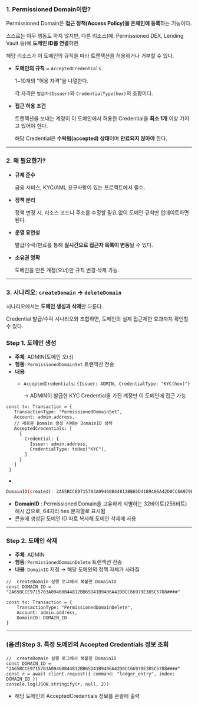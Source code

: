 ### 1. Permissioned Domain이란?

Permissioned Domain은 **접근 정책(Access Policy)을 온체인에 등록**하는 기능이다.

스스로는 아무 행동도 하지 않지만, 다른 리소스(예: Permissioned DEX, Lending Vault 등)에 **도메인 ID를 연결**하면

해당 리소스가 이 도메인의 규칙을 따라 트랜잭션을 허용하거나 거부할 수 있다.

- **도메인의 규칙** = `AcceptedCredentials`
    
    1~10개의 “허용 자격”을 나열한다.
    
    각 자격은 `발급자(Issuer)`와 `CredentialType(hex)`의 조합이다.
    
- **접근 허용 조건**
    
    트랜잭션을 보내는 계정이 이 도메인에서 허용한 Credential을 **최소 1개** 이상 가지고 있어야 한다.
    
    해당 Credential은 **수락됨(accepted) 상태**이며 **만료되지 않아야** 한다.
    

---

### 2. 왜 필요한가?

- **규제 준수**
    
    금융 서비스, KYC/AML 요구사항이 있는 프로젝트에서 필수.
    
- **정책 분리**
    
    정책 변경 시, 리소스 코드나 주소를 수정할 필요 없이 도메인 규칙만 업데이트하면 된다.
    
- **운영 유연성**
    
    발급/수락/만료를 통해 **실시간으로 접근자 목록이 변동**될 수 있다.
    
- **소유권 명확**
    
    도메인을 만든 계정(오너)만 규칙 변경·삭제 가능.
    

---

### 3. 시나리오: `createDomain` → `deleteDomain`

시나리오에서는 **도메인 생성과 삭제**만 다룬다.

Credential 발급/수락 시나리오와 조합하면, 도메인의 실제 접근제한 효과까지 확인할 수 있다.

### Step 1. 도메인 생성

- **주체**: ADMIN(도메인 오너)
- **행동**: `PermissionedDomainSet` 트랜잭션 전송
- **내용**:
    - `AcceptedCredentials`: `{Issuer: ADMIN, CredentialType: "KYC(hex)"}`
        
        → ADMIN이 발급한 KYC Credential을 가진 계정만 이 도메인에 접근 가능
        

```tsx
const tx: Transaction = {
   TransactionType: "PermissionedDomainSet",
   Account: admin.address,
   // 새로운 Domain 생성 시에는 DomainID 생략
   AcceptedCredentials: [
     {
       Credential: {
         Issuer: admin.address,
         CredentialType: toHex("KYC"),
       }
     }
   ]
 }
```

- 

```bash
DomainID(created): 2A65BCCE9715703A09460B44812BB65D41B9406A42D0CC66979E385C5788####

```

- **DomainID** : Permissioned Domain을 고유하게 식별하는 32바이트(256비트) 해시 값으로, 64자리 hex 문자열로 표시됨
- 콘솔에 생성된 도메인 ID 따로 복사해 도메인 삭제에 사용

---

### Step 2. 도메인 삭제

- **주체**: ADMIN
- **행동**: `PermissionedDomainDelete` 트랜잭션 전송
- **내용**: `DomainID` 지정 → 해당 도메인의 정책 자체가 사라짐

```tsx
//  createDomain 실행 로그에서 복붙한 DomainID
const DOMAIN_ID = "2A65BCCE9715703A09460B44812BB65D41B9406A42D0CC66979E385C5788####"

const tx: Transaction = {
    TransactionType: "PermissionedDomainDelete",
    Account: admin.address,
    DomainID: DOMAIN_ID
}
```

---

### (옵션)Step 3. 특정 도메인의 Accepted Credentials 정보 조회

```tsx
//  createDomain 실행 로그에서 복붙한 DomainID
const DOMAIN_ID = "2A65BCCE9715703A09460B44812BB65D41B9406A42D0CC66979E385C5788####"
const r = await client.request({ command: "ledger_entry", index: DOMAIN_ID })
console.log(JSON.stringify(r, null, 2))
```

- 해당 도메인의 AcceptedCredentials 정보를 콘솔에 출력
